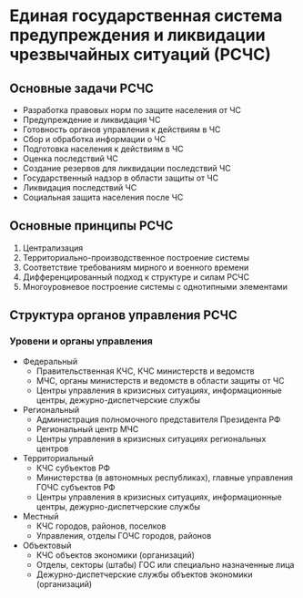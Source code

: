 # Единая государственная система предупреждения и ликвидации чрезвычайных ситуаций (РСЧС)

## Основные задачи РСЧС

- Разработка правовых норм по защите населения от ЧС
- Предупреждение и ликвидация ЧС
- Готовность органов управления к действиям в ЧС
- Сбор и обработка информации о ЧС
- Подготовка населения к действиям в ЧС
- Оценка последствий ЧС
- Создание резервов для ликвидации последствий ЧС
- Государственный надзор в области защиты от ЧС
- Ликвидация последствий ЧС
- Социальная защита населения после ЧС

## Основные принципы РСЧС

1. Централизация
2. Территориально-производственное построение системы  
3. Соответствие требованиям мирного и военного времени
4. Дифференцированный подход к структуре и силам РСЧС
5. Многоуровневое построение системы с однотипными элементами

## Структура органов управления РСЧС

### Уровени и органы управления

- Федеральный
    - Правительственная КЧС, КЧС министерств и ведомств
    - МЧС, органы министерств и ведомств в области защиты от ЧС
    - Центры управления в кризисных ситуациях, информационные центры,
      дежурно-диспетчерские службы
- Региональный
    - Администрация полномочного представителя Президента РФ
    - Региональный центр МЧС
    - Центры управления в кризисных ситуациях региональных центров
- Территориальный
    - КЧС субъектов РФ
    - Министерства (в автономных республиках), главные управления ГОЧС
      субъектов РФ
    - Центры управления в кризисных ситуациях, информационные центры,
      дежурно-диспетчерские службы
- Местный
    - КЧС городов, районов, поселков
    - Управления, отделы ГОЧС городов, районов
- Объектовый
    - КЧС объектов экономики (организаций)
    - Отделы, секторы (штабы) ГОС или специально назначенные лица
    - Дежурно-диспетчерские службы объектов экономики (организаций)

